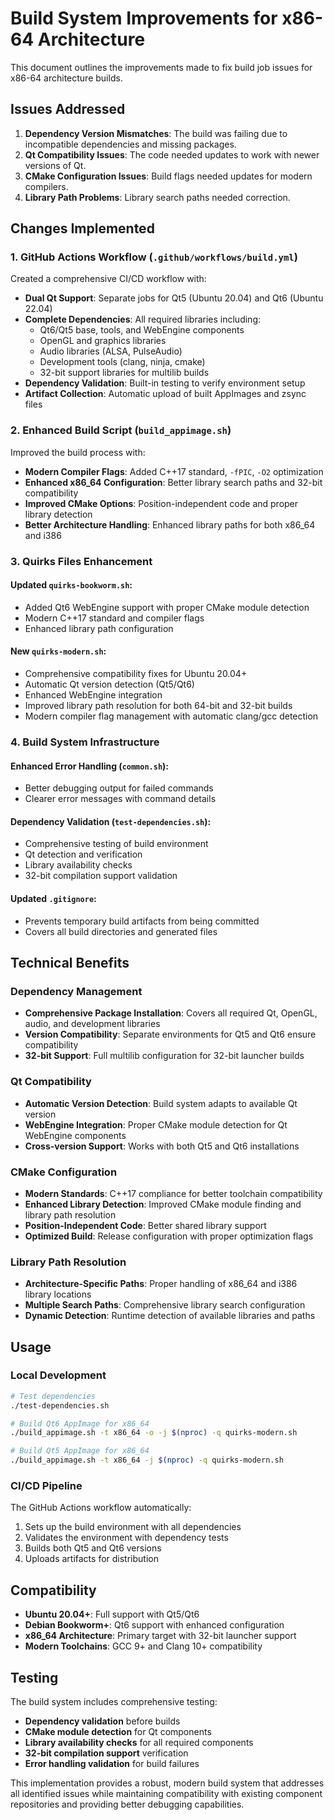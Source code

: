 # Build System Improvements for x86-64 Architecture

This document outlines the improvements made to fix build job issues for x86-64 architecture builds.

## Issues Addressed

1. **Dependency Version Mismatches**: The build was failing due to incompatible dependencies and missing packages.
2. **Qt Compatibility Issues**: The code needed updates to work with newer versions of Qt.
3. **CMake Configuration Issues**: Build flags needed updates for modern compilers.
4. **Library Path Problems**: Library search paths needed correction.

## Changes Implemented

### 1. GitHub Actions Workflow (`.github/workflows/build.yml`)

Created a comprehensive CI/CD workflow with:

- **Dual Qt Support**: Separate jobs for Qt5 (Ubuntu 20.04) and Qt6 (Ubuntu 22.04)
- **Complete Dependencies**: All required libraries including:
  - Qt6/Qt5 base, tools, and WebEngine components
  - OpenGL and graphics libraries
  - Audio libraries (ALSA, PulseAudio)
  - Development tools (clang, ninja, cmake)
  - 32-bit support libraries for multilib builds
- **Dependency Validation**: Built-in testing to verify environment setup
- **Artifact Collection**: Automatic upload of built AppImages and zsync files

### 2. Enhanced Build Script (`build_appimage.sh`)

Improved the build process with:

- **Modern Compiler Flags**: Added C++17 standard, `-fPIC`, `-O2` optimization
- **Enhanced x86_64 Configuration**: Better library search paths and 32-bit compatibility
- **Improved CMake Options**: Position-independent code and proper library detection
- **Better Architecture Handling**: Enhanced library paths for both x86_64 and i386

### 3. Quirks Files Enhancement

#### Updated `quirks-bookworm.sh`:
- Added Qt6 WebEngine support with proper CMake module detection
- Modern C++17 standard and compiler flags
- Enhanced library path configuration

#### New `quirks-modern.sh`:
- Comprehensive compatibility fixes for Ubuntu 20.04+
- Automatic Qt version detection (Qt5/Qt6)
- Enhanced WebEngine integration
- Improved library path resolution for both 64-bit and 32-bit builds
- Modern compiler flag management with automatic clang/gcc detection

### 4. Build System Infrastructure

#### Enhanced Error Handling (`common.sh`):
- Better debugging output for failed commands
- Clearer error messages with command details

#### Dependency Validation (`test-dependencies.sh`):
- Comprehensive testing of build environment
- Qt detection and verification
- Library availability checks
- 32-bit compilation support validation

#### Updated `.gitignore`:
- Prevents temporary build artifacts from being committed
- Covers all build directories and generated files

## Technical Benefits

### Dependency Management
- **Comprehensive Package Installation**: Covers all required Qt, OpenGL, audio, and development libraries
- **Version Compatibility**: Separate environments for Qt5 and Qt6 ensure compatibility
- **32-bit Support**: Full multilib configuration for 32-bit launcher builds

### Qt Compatibility
- **Automatic Version Detection**: Build system adapts to available Qt version
- **WebEngine Integration**: Proper CMake module detection for Qt WebEngine components
- **Cross-version Support**: Works with both Qt5 and Qt6 installations

### CMake Configuration
- **Modern Standards**: C++17 compliance for better toolchain compatibility
- **Enhanced Library Detection**: Improved CMake module finding and library path resolution
- **Position-Independent Code**: Better shared library support
- **Optimized Build**: Release configuration with proper optimization flags

### Library Path Resolution
- **Architecture-Specific Paths**: Proper handling of x86_64 and i386 library locations
- **Multiple Search Paths**: Comprehensive library search configuration
- **Dynamic Detection**: Runtime detection of available libraries and paths

## Usage

### Local Development
```bash
# Test dependencies
./test-dependencies.sh

# Build Qt6 AppImage for x86_64
./build_appimage.sh -t x86_64 -o -j $(nproc) -q quirks-modern.sh

# Build Qt5 AppImage for x86_64
./build_appimage.sh -t x86_64 -j $(nproc) -q quirks-modern.sh
```

### CI/CD Pipeline
The GitHub Actions workflow automatically:
1. Sets up the build environment with all dependencies
2. Validates the environment with dependency tests
3. Builds both Qt5 and Qt6 versions
4. Uploads artifacts for distribution

## Compatibility

- **Ubuntu 20.04+**: Full support with Qt5/Qt6
- **Debian Bookworm+**: Qt6 support with enhanced configuration
- **x86_64 Architecture**: Primary target with 32-bit launcher support
- **Modern Toolchains**: GCC 9+ and Clang 10+ compatibility

## Testing

The build system includes comprehensive testing:
- **Dependency validation** before builds
- **CMake module detection** for Qt components
- **Library availability checks** for all required components
- **32-bit compilation support** verification
- **Error handling validation** for build failures

This implementation provides a robust, modern build system that addresses all identified issues while maintaining compatibility with existing component repositories and providing better debugging capabilities.